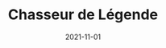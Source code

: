 ---
layout: default
modal-id: 4
date: 2021-11-01
title: Chasseur de Légende
imgCard: 2021-11-01-chasseur_de_legende.gif
videoYtb: https://www.youtube.com/embed/aee57hTYQ-M?si=3cvGnF7Ajm__5c2F
alt: projet chasseur de lengende
project-date: Novembre 2021
category: Illustration, Photoshop, Montage video
description: bla bla bla
---